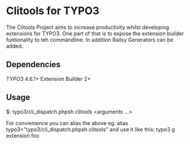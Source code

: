 Clitools for TYPO3
==================

The Clitools Project aims to increase productivity whilst developing
extensions for TYPO3. One part of that is to expose the extension
builder funtionality to teh commandline. In addition Railsy Generators
can be added.


Dependencies
------------
TYPO3 4.6.1+
Extension Builder 2+

Usage
-----

$: typo3/cli_dispatch.phpsh clitools <task> <arguments ...>

For convienience you can alias the above eg. alias
typo3="typo3/cli_dispatch.phpsh clitools" and use it like this: typo3 g
extension foo

